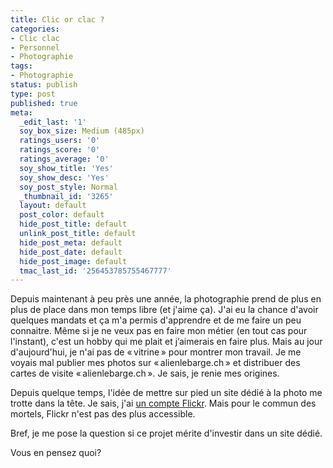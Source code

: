 ```yaml
---
title: Clic or clac ?
categories:
- Clic clac
- Personnel
- Photographie
tags:
- Photographie
status: publish
type: post
published: true
meta:
  _edit_last: '1'
  soy_box_size: Medium (485px)
  ratings_users: '0'
  ratings_score: '0'
  ratings_average: '0'
  soy_show_title: 'Yes'
  soy_show_desc: 'Yes'
  soy_post_style: Normal
  _thumbnail_id: '3265'
  layout: default
  post_color: default
  hide_post_title: default
  unlink_post_title: default
  hide_post_meta: default
  hide_post_date: default
  hide_post_image: default
  tmac_last_id: '256453785755467777'
---
```

Depuis maintenant à peu près une année, la photographie prend de plus en plus de place dans mon temps libre (et j'aime ça). J'ai eu la chance d'avoir quelques mandats et ça m'a permis d'apprendre et de me faire un peu connaitre. Même si je ne veux pas en faire mon métier (en tout cas pour l'instant), c'est un hobby qui me plait et j’aimerais en faire plus. Mais au jour d'aujourd'hui, je n'ai pas de « vitrine » pour montrer mon travail. Je me voyais mal publier mes photos sur « alienlebarge.ch » et distribuer des cartes de visite « alienlebarge.ch ». Je sais, je renie mes origines.

Depuis quelque temps, l'idée de mettre sur pied un site dédié à la photo me trotte dans la tête. Je sais, j'ai <a href="http://www.flickr.com/photos/alienlebarge/">un compte Flickr</a>. Mais pour le commun des mortels, Flickr n'est pas des plus accessible.

Bref, je me pose la question si ce projet mérite d'investir dans un site dédié.

Vous en pensez quoi?
